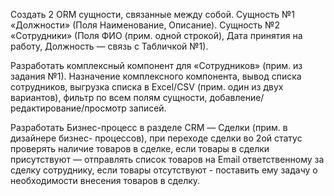 Создать 2 ORM сущности, связанные между собой. Сущность №1 «Должности» (Поля Наименование, Описание). Сущность №2 «Сотрудники» (Поля ФИО (прим. одной строкой), Дата принятия на работу, Должность — связь с Табличкой №1).  

Разработать комплексный компонент для «Сотрудников» (прим. из задания №1). Назначение комплексного компонента, вывод списка сотрудников, выгрузка списка в Excel/CSV (прим. один из двух вариантов), фильтр по всем полям сущности, добавление/редактирование/просмотр записей. 

Разработать Бизнес-процесс в разделе CRM — Сделки (прим. в дизайнере бизнес- процессов), при переходе сделки во 2ой статус проверять наличие товаров в сделке, если товары в сделки присутствуют — отправлять список товаров на Email ответственному за сделку сотруднику, если товары отсутствуют - поставить ему задачу о необходимости внесения товаров в сделку.   